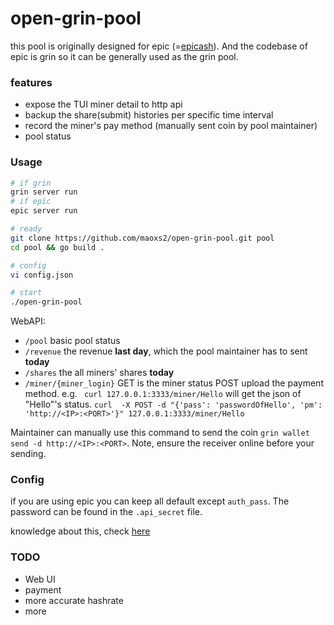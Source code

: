 # open-grin-pool

this pool is originally designed for epic (=[epicash](http://epic.tech)). And the codebase of epic is grin so it can be generally used as the grin pool. 

### features
- expose the TUI miner detail to http api
- backup the share(submit) histories per specific time interval
- record the miner's pay method (manually sent coin by pool maintainer)
- pool status

### Usage

```bash
# if grin
grin server run 
# if epic
epic server run

# ready
git clone https://github.com/maoxs2/open-grin-pool.git pool
cd pool && go build .

# config
vi config.json

# start
./open-grin-pool 

```

WebAPI:
- `/pool` basic pool status
- `/revenue` the revenue **last day**, which the pool maintainer has to sent **today**
- `/shares` the all miners' shares **today**
- `/miner/{miner_login}` GET is the miner status
POST upload the payment method. e.g. ` curl 127.0.0.1:3333/miner/Hello` will get the json of "Hello"'s status. `curl  -X POST -d "{'pass': 'passwordOfHello', 'pm': 'http://<IP>:<PORT>'}" 127.0.0.1:3333/miner/Hello`

Maintainer can manually use this command to send the coin `grin wallet send -d http://<IP>:<PORT>`. Note, ensure the receiver online before your sending.

### Config

if you are using epic you can keep all default except `auth_pass`. The password can be found in the `.api_secret` file. 

knowledge about this, check [here](https://github.com/mimblewimble/grin/blob/master/doc/api/api.md)

### TODO
- Web UI
- payment
- more accurate hashrate
- more
